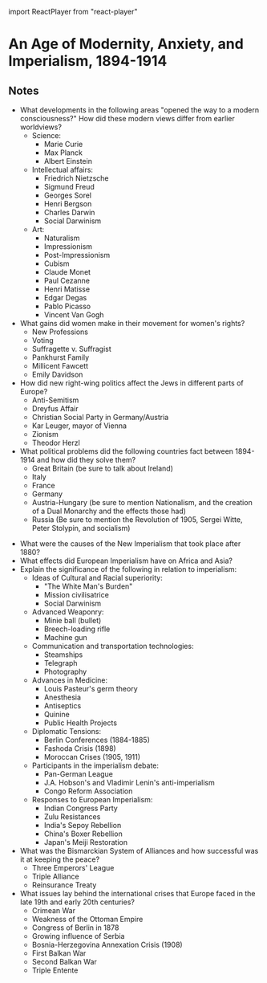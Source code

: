 import ReactPlayer from "react-player"

# An Age of Modernity, Anxiety, and Imperialism, 1894-1914

<ReactPlayer url="https://youtube.com/?v=meC5Zl5PC1U" />

## Notes
- What developments in the following areas "opened the way to a modern consciousness?" How did these modern views differ from earlier worldviews?
  - Science:
    - Marie Curie
    - Max Planck
    - Albert Einstein
  - Intellectual affairs:
    - Friedrich Nietzsche
    - Sigmund Freud
    - Georges Sorel
    - Henri Bergson
    - Charles Darwin
    - Social Darwinism
  - Art:
    - Naturalism
    - Impressionism
    - Post-Impressionism
    - Cubism
    - Claude Monet
    - Paul Cezanne
    - Henri Matisse
    - Edgar Degas
    - Pablo Picasso
    - Vincent Van Gogh
- What gains did women make in their movement for women's rights?
  - New Professions
  - Voting
  - Suffragette v. Suffragist
  - Pankhurst Family
  - Millicent Fawcett
  - Emily Davidson
- How did new right-wing politics affect the Jews in different parts of Europe?
  - Anti-Semitism
  - Dreyfus Affair
  - Christian Social Party in Germany/Austria
  - Kar Leuger, mayor of Vienna
  - Zionism
  - Theodor Herzl
- What political problems did the following countries fact between 1894-1914 and how did they solve them?
  - Great Britain (be sure to talk about Ireland)
  - Italy
  - France
  - Germany
  - Austria-Hungary (be sure to mention Nationalism, and the creation of a Dual Monarchy and the effects those had)
  - Russia (Be sure to mention the Revolution of 1905, Sergei Witte, Peter Stolypin, and socialism)

<ReactPlayer url="https://youtube.com/watch?v=eBA7P-zKbi8" />

- What were the causes of the New Imperialism that took place after 1880?
- What effects did European Imperialism have on Africa and Asia?
- Explain the significance of the following in relation to imperialism:
  - Ideas of Cultural and Racial superiority:
    - "The White Man's Burden"
    - Mission civilisatrice
    - Social Darwinism
  - Advanced Weaponry:
    - Minie ball (bullet)
    - Breech-loading rifle
    - Machine gun
  - Communication and transportation technologies:
    - Steamships
    - Telegraph
    - Photography
  - Advances in Medicine:
    - Louis Pasteur's germ theory
    - Anesthesia
    - Antiseptics
    - Quinine
    - Public Health Projects
  - Diplomatic Tensions:
    - Berlin Conferences (1884-1885)
    - Fashoda Crisis (1898)
    - Moroccan Crises (1905, 1911)
  - Participants in the imperialism debate:
    - Pan-German League
    - J.A. Hobson's and Vladimir Lenin's anti-imperialism
    - Congo Reform Association
  - Responses to European Imperialism:
    - Indian Congress Party
    - Zulu Resistances
    - India's Sepoy Rebellion
    - China's Boxer Rebellion
    - Japan's Meiji Restoration
- What was the Bismarckian System of Alliances and how successful was it at keeping the peace?
  - Three Emperors' League
  - Triple Alliance
  - Reinsurance Treaty
- What issues lay behind the international crises that Europe faced in the late 19th and early 20th centuries?
  - Crimean War
  - Weakness of the Ottoman Empire
  - Congress of Berlin in 1878
  - Growing influence of Serbia
  - Bosnia-Herzegovina Annexation Crisis (1908)
  - First Balkan War
  - Second Balkan War
  - Triple Entente